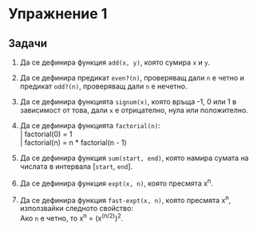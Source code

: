 Упражнение 1
============

Задачи
------

1. Да се дефинира функция `add(x, y)`, която сумира `x` и `y`.

2. Да се дефинира предикат `even?(n)`, проверяващ дали `n` е четно и
предикат `odd?(n)`, проверяващ дали `n` е нечетно.

3. Да се дефинира функцията `signum(x)`, която връща -1, 0 или 1 в зависимост
от това, дали `x` е отрицателно, нула или положително.

4. Да се дефинира функцията `factorial(n)`:  
   | factorial(0) = 1  
   | factorial(n) = n * factorial(n - 1)

5. Да се дефинира функция `sum(start, end)`, която намира сумата на числата в
интервала [`start`, `end`].

6. Да се дефинира функция `expt(x, n)`, която пресмята x<sup>n</sup>.

7. Да се дефинира функция `fast-expt(x, n)`, която пресмята x<sup>n</sup>,
използвайки следното свойство:  
   Aко `n` е четно, то x<sup>n</sup> = (x<sup>(n/2)</sup>)<sup>2</sup>.
